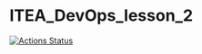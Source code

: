 ﻿# ITEA_DevOps_lesson_2
[![Actions Status](https://github.com/alekzander7c4/ITEA_DevOps_lesson_2/workflows/Docker%20Image%20CI/badge.svg)](https://github.com/alekzander7c4/ITEA_DevOps_lesson_2/actions)
